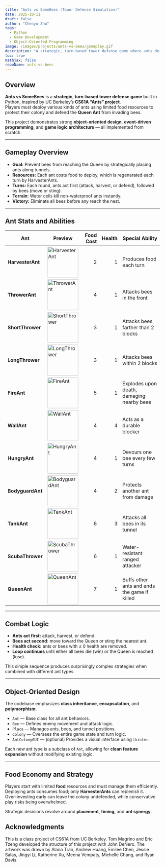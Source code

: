 ```yaml
---
title: "Ants vs SomeBees (Tower Defense Simulation)"
date: 2025-10-11
draft: false
author: "Chenyu Zhu"
tags:
  - Python
  - Game Development
  - Object-Oriented Programming
image: /images/projects/ants-vs-bees/gameplay.gif
description: "A strategic, turn-based tower defense game where ants defend their colony from invading bees using limited resources and diverse abilities."
toc: true
mathjax: false
repoName: ants-vs-bees
---
```


## Overview

**Ants vs SomeBees** is a **strategic, turn-based tower defense game** built in Python, inspired by UC Berkeley’s **CS61A “Ants” project**.  
Players must deploy various kinds of ants using limited food resources to protect their colony and defend the **Queen Ant** from invading bees.

This project demonstrates strong **object-oriented design**, **event-driven programming**, and **game logic architecture** — all implemented from scratch.

---

## Gameplay Overview

- **Goal:** Prevent bees from reaching the Queen by strategically placing ants along tunnels.  
- **Resources:** Each ant costs food to deploy, which is regenerated each turn by HarvesterAnts.  
- **Turns:** Each round, ants act first (attack, harvest, or defend), followed by bees (move or sting).  
- **Terrain:** Water cells kill non-waterproof ants instantly.  
- **Victory:** Eliminate all bees before any reach the nest.


---

## Ant Stats and Abilities

| Ant | Preview | Food Cost | Health | Special Ability |
|---|---|---:|---:|---|
| **HarvesterAnt** | <img src="/images/projects/ants-vs-bees/Harvester.gif" width="100" alt="HarvesterAnt"> | 2 | 1 | Produces food each turn |
| **ThrowerAnt** | <img src="/images/projects/ants-vs-bees/Thrower.gif" width="100" alt="ThrowerAnt"> | 4 | 1 | Attacks bees in the front |
| **ShortThrower** | <img src="/images/projects/ants-vs-bees/Short.gif" width="100" alt="ShortThrower"> | 3 | 1 | Attacks bees farther than 2 blocks |
| **LongThrower** | <img src="/images/projects/ants-vs-bees/Long.gif" width="100" alt="LongThrower"> | 3 | 1 | Attacks bees within 2 blocks |
| **FireAnt** | <img src="/images/projects/ants-vs-bees/Fire.gif" width="100" alt="FireAnt"> | 5 | 1 | Explodes upon death, damaging nearby bees |
| **WallAnt** | <img src="/images/projects/ants-vs-bees/Wall.gif" width="100" alt="WallAnt"> | 4 | 4 | Acts as a durable blocker |
| **HungryAnt** | <img src="/images/projects/ants-vs-bees/Hungry.gif" width="100" alt="HungryAnt"> | 4 | 1 | Devours one bee every few turns |
| **BodyguardAnt** | <img src="/images/projects/ants-vs-bees/Bodyguard.gif" width="100" alt="BodyguardAnt"> | 4 | 2 | Protects another ant from damage |
| **TankAnt** | <img src="/images/projects/ants-vs-bees/Tank.gif" width="100" alt="TankAnt"> | 6 | 3 | Attacks all bees in its tunnel |
| **ScubaThrower** | <img src="/images/projects/ants-vs-bees/Scuba.gif" width="100" alt="ScubaThrower"> | 6 | 1 | Water-resistant ranged attacker |
| **QueenAnt** | <img src="/images/projects/ants-vs-bees/Queen.gif" width="100" alt="QueenAnt"> | 7 | 1 | Buffs other ants and ends the game if killed |

---

## Combat Logic

- **Ants act first:** attack, harvest, or defend.
- **Bees act second:** move toward the Queen or sting the nearest ant.
- **Health check:** ants or bees with ≤ 0 health are removed.
- **Loop continues** until either all bees die (win) or the Queen is reached (lose).

This simple sequence produces surprisingly complex strategies when combined with different ant types.

---

## Object-Oriented Design

The codebase emphasizes **class inheritance**, **encapsulation**, and **polymorphism**.  

- `Ant` — Base class for all ant behaviors.  
- `Bee` — Defines enemy movement and attack logic.  
- `Place` — Manages ants, bees, and tunnel positions.  
- `Colony` — Oversees the entire game state and turn logic.  
- `AntColonyGUI` — (optional) Provides a visual interface using `tkinter`.

Each new ant type is a subclass of `Ant`, allowing for **clean feature expansion** without modifying existing logic.


---

## Food Economy and Strategy

Players start with limited **food** resources and must manage them efficiently.  
Deploying ants consumes food; only **HarvesterAnts** can replenish it.  
Over-investing early can leave the colony undefended, while conservative play risks being overwhelmed.

Strategic decisions revolve around **placement**, **timing**, and **ant synergy**.


## Acknowledgments

This is a class project of CS61A from UC Berkeley. Tom Magrino and Eric Tzeng developed the structure of this project with John DeNero.
The artwork was drawn by Alana Tran, Andrew Huang, Emilee Chen, Jessie Salas, Jingyi Li, Katherine Xu, Meena Vempaty, Michelle Chang, and Ryan Davis.